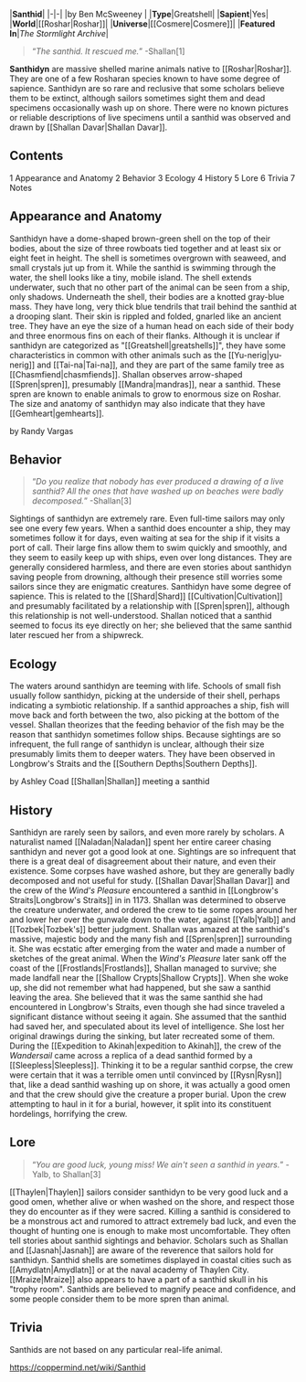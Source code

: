 |**Santhid**|
|-|-|
|by  Ben McSweeney |
|**Type**|Greatshell|
|**Sapient**|Yes|
|**World**|[[Roshar\|Roshar]]|
|**Universe**|[[Cosmere\|Cosmere]]|
|**Featured In**|*The Stormlight Archive*|

>“*The santhid. It rescued me.*”
\-Shallan[1]


**Santhidyn** are massive shelled marine animals native to [[Roshar\|Roshar]]. They are one of a few Rosharan species known to have some degree of sapience.
Santhidyn are so rare and reclusive that some scholars believe them to be extinct, although sailors sometimes sight them and dead specimens occasionally wash up on shore. There were no known pictures or reliable descriptions of live specimens until a santhid was observed and drawn by [[Shallan Davar\|Shallan Davar]].

## Contents

1 Appearance and Anatomy
2 Behavior
3 Ecology
4 History
5 Lore
6 Trivia
7 Notes


## Appearance and Anatomy
Santhidyn have a dome-shaped brown-green shell on the top of their bodies, about the size of three rowboats tied together and at least six or eight feet in height. The shell is sometimes overgrown with seaweed, and small crystals jut up from it. While the santhid is swimming through the water, the shell looks like a tiny, mobile island. The shell extends underwater, such that no other part of the animal can be seen from a ship, only shadows.
Underneath the shell, their bodies are a knotted gray-blue mass. They have long, very thick blue tendrils that trail behind the santhid at a drooping slant. Their skin is rippled and folded, gnarled like an ancient tree. They have an eye the size of a human head on each side of their body and three enormous fins on each of their flanks.
Although it is unclear if santhidyn are categorized as "[[Greatshell\|greatshells]]", they have some characteristics in common with other animals such as the [[Yu-nerig\|yu-nerig]] and [[Tai-na\|Tai-na]], and they are part of the same family tree as [[Chasmfiend\|chasmfiends]]. Shallan observes arrow-shaped [[Spren\|spren]], presumably [[Mandra\|mandras]], near a santhid. These spren are known to enable animals to grow to enormous size on Roshar. The size and anatomy of santhidyn may also indicate that they have [[Gemheart\|gemhearts]].

 by  Randy Vargas 
## Behavior
>“*Do you realize that nobody has ever produced a drawing of a live santhid? All the ones that have washed up on beaches were badly decomposed.*”
\-Shallan[3]

Sightings of santhidyn are extremely rare. Even full-time sailors may only see one every few years. When a santhid does encounter a ship, they may sometimes follow it for days, even waiting at sea for the ship if it visits a port of call. Their large fins allow them to swim quickly and smoothly, and they seem to easily keep up with ships, even over long distances. They are generally considered harmless, and there are even stories about santhidyn saving people from drowning, although their presence still worries some sailors since they are enigmatic creatures.
Santhidyn have some degree of sapience. This is related to the [[Shard\|Shard]] [[Cultivation\|Cultivation]] and presumably facilitated by a relationship with [[Spren\|spren]], although this relationship is not well-understood. Shallan noticed that a santhid seemed to focus its eye directly on her; she believed that the same santhid later rescued her from a shipwreck.

## Ecology
The waters around santhidyn are teeming with life. Schools of small fish usually follow santhidyn, picking at the underside of their shell, perhaps indicating a symbiotic relationship. If a santhid approaches a ship, fish will move back and forth between the two, also picking at the bottom of the vessel. Shallan theorizes that the feeding behavior of the fish may be the reason that santhidyn sometimes follow ships.
Because sightings are so infrequent, the full range of santhidyn is unclear, although their size presumably limits them to deeper waters. They have been observed in Longbrow's Straits and the [[Southern Depths\|Southern Depths]].

 by  Ashley Coad  [[Shallan\|Shallan]] meeting a santhid
## History
Santhidyn are rarely seen by sailors, and even more rarely by scholars. A naturalist named [[Naladan\|Naladan]] spent her entire career chasing santhidyn and never got a good look at one. Sightings are so infrequent that there is a great deal of disagreement about their nature, and even their existence. Some corpses have washed ashore, but they are generally badly decomposed and not useful for study.
[[Shallan Davar\|Shallan Davar]] and the crew of the *Wind's Pleasure* encountered a santhid in [[Longbrow's Straits\|Longbrow's Straits]] in in 1173. Shallan was determined to observe the creature underwater, and ordered the crew to tie some ropes around her and lower her over the gunwale down to the water, against [[Yalb\|Yalb]] and [[Tozbek\|Tozbek's]] better judgment. Shallan was amazed at the santhid's massive, majestic body and the many fish and [[Spren\|spren]] surrounding it. She was ecstatic after emerging from the water and made a number of sketches of the great animal.
When the *Wind's Pleasure* later sank off the coast of the [[Frostlands\|Frostlands]], Shallan managed to survive; she made landfall near the [[Shallow Crypts\|Shallow Crypts]]. When she woke up, she did not remember what had happened, but she saw a santhid leaving the area. She believed that it was the same santhid she had encountered in Longbrow's Straits, even though she had since traveled a significant distance without seeing it again. She assumed that the santhid had saved her, and speculated about its level of intelligence. She lost her original drawings during the sinking, but later recreated some of them.
During the [[Expedition to Akinah\|expedition to Akinah]], the crew of the *Wandersail* came across a replica of a dead santhid formed by a [[Sleepless\|Sleepless]]. Thinking it to be a regular santhid corpse, the crew were certain that it was a terrible omen until convinced by [[Rysn\|Rysn]] that, like a dead santhid washing up on shore, it was actually a good omen and that the crew should give the creature a proper burial. Upon the crew attempting to haul in it for a burial, however, it split into its constituent hordelings, horrifying the crew.

## Lore
>“*You are good luck, young miss! We ain't seen a santhid in years.*”
\-Yalb, to Shallan[3]


[[Thaylen\|Thaylen]] sailors consider santhidyn to be very good luck and a good omen, whether alive or when washed on the shore, and respect those they do encounter as if they were sacred. Killing a santhid is considered to be a monstrous act and rumored to attract extremely bad luck, and even the thought of hunting one is enough to make most uncomfortable. They often tell stories about santhid sightings and behavior. Scholars such as Shallan and [[Jasnah\|Jasnah]] are aware of the reverence that sailors hold for santhidyn.
Santhid shells are sometimes displayed in coastal cities such as [[Amydlatn\|Amydlatn]]  or at the naval academy of Thaylen City. [[Mraize\|Mraize]] also appears to have a part of a santhid skull in his "trophy room".
Santhids are believed to magnify peace and confidence, and some people consider them to be more spren than animal.

## Trivia
Santhids are not based on any particular real-life animal.


https://coppermind.net/wiki/Santhid